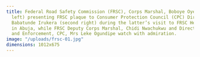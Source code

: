 ```yaml
---
title: Federal Road Safety Commission (FRSC), Corps Marshal, Boboye Oyeyemi (second
  left) presenting FRSC plaque to Consumer Protection Council (CPC) Director General,
  Babatunde Irukera (second right) during the latter’s visit to FRSC Headquarters
  in Abuja, while FRSC Deputy Corps Marshal, Chidi Nwachukwu and Director, Surveillance
  and Enforcement, CPC, Mrs Leke Ogundipe watch with admiration.
image: "/uploads/frsc-01.jpg"
dimensions: 1012x675
---
```


